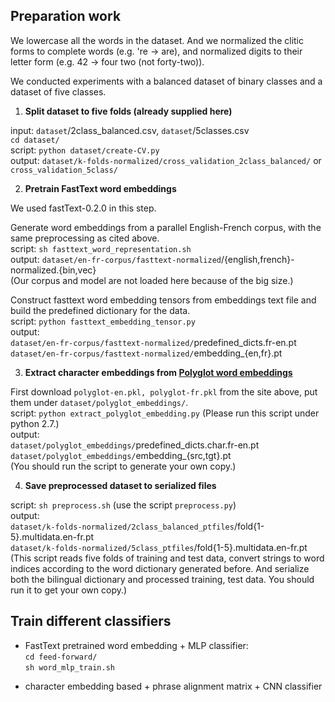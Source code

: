 ## Preparation work
  
We lowercase all the words in the dataset. And we normalized the clitic forms to complete words (e.g. 're -> are), and normalized digits to their letter form (e.g. 42 -> four two (not forty-two)).

We conducted experiments with a balanced dataset of binary classes and a dataset of five classes. 

1. **Split dataset to five folds (already supplied here)**

input: `dataset`/2class_balanced.csv, `dataset`/5classes.csv <br/>
`cd dataset/` <br/> 
script: `python dataset/create-CV.py` <br/>
output: `dataset/k-folds-normalized/cross_validation_2class_balanced/` or `cross_validation_5class/`

2. **Pretrain FastText word embeddings**

We used fastText-0.2.0 in this step.

Generate word embeddings from a parallel English-French corpus, with the same preprocessing as cited above. <br/> 
script: `sh fasttext_word_representation.sh` <br/> 
output: `dataset/en-fr-corpus/fasttext-normalized`/{english,french}-normalized.{bin,vec} <br/> 
(Our corpus and model are not loaded here because of the big size.) <!-- ours: normalized corpus (3M words in English and French, corpus of TED Talks) <br/>  -->

Construct fasttext word embedding tensors from embeddings text file and build the predefined dictionary for the data. <br/> 
script: `python fasttext_embedding_tensor.py` <br/> 
output: <br/>
`dataset/en-fr-corpus/fasttext-normalized/`predefined_dicts.fr-en.pt <br/>
`dataset/en-fr-corpus/fasttext-normalized/`embedding_{en,fr}.pt

3. **Extract character embeddings from [Polyglot word embeddings](https://sites.google.com/site/rmyeid/projects/polyglot)**

First download `polyglot-en.pkl, polyglot-fr.pkl` from the site above, put them under `dataset/polyglot_embeddings/`.<br/>
script: `python extract_polyglot_embedding.py` (Please run this script under python 2.7.)  <br/>
output: <br/>
`dataset/polyglot_embeddings/`predefined_dicts.char.fr-en.pt <br/>
`dataset/polyglot_embeddings/`embedding_{src,tgt}.pt <br/>
(You should run the script to generate your own copy.)

4. **Save preprocessed dataset to serialized files**

script: `sh preprocess.sh` (use the script `preprocess.py`) <br/>
output: <br/>
`dataset/k-folds-normalized/2class_balanced_ptfiles`/fold{1-5}.multidata.en-fr.pt <br/>
`dataset/k-folds-normalized/5class_ptfiles`/fold{1-5}.multidata.en-fr.pt <br/>
(This script reads five folds of training and test data, convert strings to word indices according to the 
word dictionary generated before. 
And serialize both the bilingual dictionary and processed training, test data. 
You should run it to get your own copy.)


## Train different classifiers

- FastText pretrained word embedding + MLP classifier: <br/>
`cd feed-forward/` <br/> 
`sh word_mlp_train.sh`

<!-- nwa.py  -->

- character embedding based + phrase alignment matrix + CNN classifier 

<!-- 
when do 5-class clf instead of 2-class:
change nwa/nwa.py: 

-->


<!-- ### questions on CNN architecture:
the code to build alignment matrix 
what does adaptive pooling do 
what is masked_cross_entropy? 
the forward function in encoders and classifiers <= train()

my pickled files 
-->

